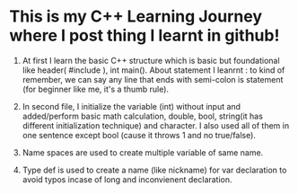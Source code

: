 # This is my C++ Learning Journey where I post thing I learnt in github!

1) At first I learn the basic C++ structure which is basic but foundational like header( #include<iostream> ), int main(). About statement I leanrnt : to kind of remember, we can say any line that ends with semi-colon is statement (for beginner like me, it's a thumb rule).

2) In second file, I initialize the variable (int) without input and added/perform basic math calculation, double, bool, string(it has different initialization technique) and character. I also used all of them in one sentence except bool (cause it throws 1 and no true/false).

3) Name spaces are used to create multiple variable of same name.

4) Type def is used to create a name (like nickname) for var declaration to avoid typos incase of long and inconvienent declaration.